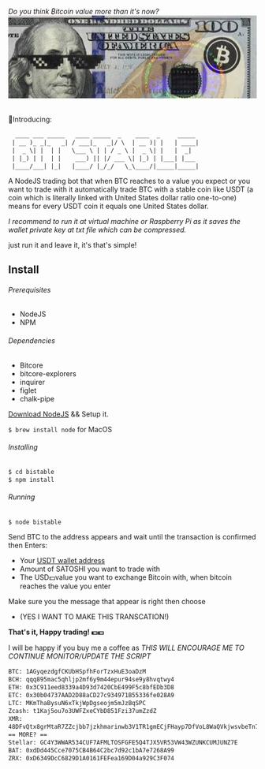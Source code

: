*Do you think ₿itcoin value more than it's now?*
<br/>
![BTC logo](logo.jpg "Logo btc") 
<br/>
<br/>

🛑Introducing:
```
  ____ ___ _____   ____ _____  _    ____  _     _____
 | __ )_ _|_   _| / ___|_   _|/ \  | __ )| |   | ____|
 |  _ \| |  | |   \___ \ | | / _ \ |  _ \| |   |  _|
 | |_) | |  | |    ___) || |/ ___ \| |_) | |___| |___
 |____/___| |_|   |____/ |_/_/   \_\____/|_____|_____|
```

A NodeJS trading bot that when BTC reaches to a value you expect or you want to trade with it automatically trade BTC with a stable coin like USDT (a coin which is literally linked with United States dollar ratio one-to-one) means for every USDT coin it equals one United States dollar.

*I recommend to run it at virtual machine or Raspberry Pi as it saves the wallet private key at txt file which can be compressed.*

just run it and leave it, it's that's simple!


## Install 

###### Prerequisites
* NodeJS
* NPM

###### Dependencies
* Bitcore
* bitcore-explorers
* inquirer
* figlet 
* chalk-pipe	



[Download NodeJS](https://nodejs.org/en/download/)  && Setup it.

`$ brew install node` for MacOS


###### Installing 

``` $ git clone https://github.com/momenbasel/bitstable.git 
$ cd bistable 
$ npm install 
```

###### Running 
`$ node bistable `

Send BTC to the address appears and wait until the transaction is confirmed then
Enters:
* Your [USDT wallet address](https://app.tether.to/app/#!/signup)
* Amount of SATOSHI you want to trade with
* The USD💵value you want to exchange Bitcoin with, when bitcoin reaches the value you enter

Make sure you the message that appear is right then choose 
* (YES I WANT TO MAKE THIS TRANSCATION!)


**That's it, Happy trading! 💵💵**

I will be happy if you buy me a coffee as *THIS WILL ENCOURAGE ME TO CONTINUE MONITOR/UPDATE THE SCRIPT*

```
BTC: 1AGyqezdgfCKUbHSpfhForTzxHuE3oaDzM
BCH: qqq895mac5qhljp2mf6y9m44epur94se9y8hvqtwy4
ETH: 0x3C911eed8339a4D93d7420CbE499F5c8bfEDb3D8
ETC: 0x30b04737AAD2D88aCD27c934971B55336fe028A9
LTC: MKmThaBysuN6xTkjWpDgseojm5mJzBqSPC
Zcash: t1Kaj5ou7o3UWFZxeCYbD851Fzi37umZzdZ
XMR: 48DFvQtx8grMtaR7ZZcjbb7jzkhmarinwb3V1TR1gmECjFHayp7DfVoL8WaQVkjwsvbeTn7gLaT8hSj3fKkh1eZ8BLpN1LY
== MORE? ==
Stellar: GC4Y3WWAR534CUF7AFMLTOSFGFE5Q4TJX5VR53VW43WZUNKCUMJUNZ7E
BAT: 0xdDd445Cce7075CB4B64C2bc7d92c1bA7e7268A99
ZRX: 0xD6349DcC6829D1A0161FEFea169D04a929C3F074
```
